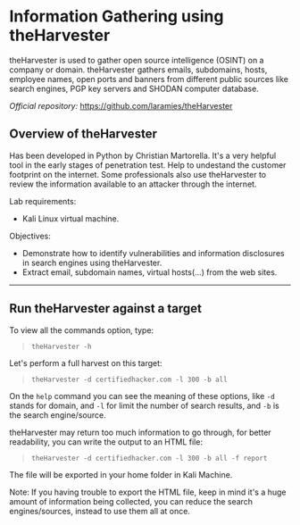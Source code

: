 # Information Gathering using theHarvester
theHarvester is used to gather open source intelligence (OSINT) on a company or domain. theHarvester gathers emails, subdomains, hosts, employee names, open ports and banners from different public sources like search engines, PGP key servers and SHODAN computer database.


_Official repository:_ https://github.com/laramies/theHarvester

## Overview of theHarvester
Has been developed in Python by Christian Martorella. It's a very helpful tool in the early stages of penetration test. Help to undestand the customer footprint on the internet. Some professionals also use theHarvester to review the information available to an attacker through the internet.

Lab requirements:
* Kali Linux virtual machine.

Objectives:
* Demonstrate how to identify vulnerabilities and information disclosures in search engines using theHarvester.
* Extract email, subdomain names, virtual hosts(...) from the web sites.
***

## Run theHarvester against a target
To view all the commands option, type:
>`theHarvester -h`

Let's perform a full harvest on this target:
>`theHarvester -d certifiedhacker.com -l 300 -b all`

On the `help` command you can see the meaning of these options, like `-d` stands for domain, and `-l` for limit the number of search results, and `-b` is the search engine/source.

theHarvester may return too much information to go through, for better readability, you can write the output to an HTML file:

>`theHarvester -d certifiedhacker.com -l 300 -b all -f report`

The file will be exported in your home folder in Kali Machine.

Note: If you having trouble to export the HTML file, keep in mind it's a huge amount of information being collected, you can reduce the search engines/sources, instead to use them all at once.

